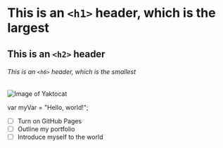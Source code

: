 # This is an `<h1>` header, which is the largest

## This is an `<h2>` header

###### This is an `<h6>` header, which is the smallest

![Image of Yaktocat](https://octodex.github.com/images/yaktocat.png)


var myVar = "Hello, world!";
- [ ] Turn on GitHub Pages
- [ ] Outline my portfolio
- [ ] Introduce myself to the world
